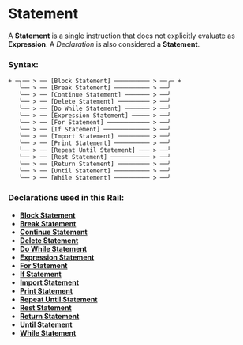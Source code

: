 
# Statement

A **Statement** is a single instruction that does
not explicitly evaluate as **Expression**.
A *Declaration* is also considered a **Statement**.

### Syntax:

    + ─╮── > ── [Block Statement] ────────── > ──╭─ +
       ╰── > ── [Break Statement] ────────── > ──╯
       ╰── > ── [Continue Statement] ─────── > ──╯
       ╰── > ── [Delete Statement] ───────── > ──╯
       ╰── > ── [Do While Statement] ─────── > ──╯
       ╰── > ── [Expression Statement] ───── > ──╯
       ╰── > ── [For Statement] ──────────── > ──╯
       ╰── > ── [If Statement] ───────────── > ──╯
       ╰── > ── [Import Statement] ───────── > ──╯
       ╰── > ── [Print Statement] ────────── > ──╯
       ╰── > ── [Repeat Until Statement] ─── > ──╯
       ╰── > ── [Rest Statement] ─────────── > ──╯
       ╰── > ── [Return Statement] ───────── > ──╯
       ╰── > ── [Until Statement] ────────── > ──╯
       ╰── > ── [While Statement] ────────── > ──╯

### Declarations used in this Rail:

- [**Block Statement**](ST-Block.md)
- [**Break Statement**](ST-Break.md)
- [**Continue Statement**](ST-Continue.md)
- [**Delete Statement**](ST-Delete.md)
- [**Do While Statement**](ST-Do-While.md)
- [**Expression Statement**](ST-Expression.md)
- [**For Statement**](RailRoads/ST-For.md)
- [**If Statement**](ST-If.md)
- [**Import Statement**](ST-Import.md)
- [**Print Statement**](ST-Print.md)
- [**Repeat Until Statement**](ST-Repeat-Until.md)
- [**Rest Statement**](ST-Rest.md)
- [**Return Statement**](ST-Return.md)
- [**Until Statement**](ST-Until.md)
- [**While Statement**](ST-While.md)
